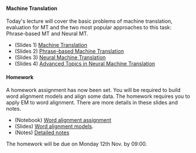 #### Machine Translation 

Today's lecture will cover the basic problems of machine translation, evaluation for MT and the two most popular approaches to this task: Phrase-based MT and Neural MT.

* (Slides 1) [Machine Translation](mt_lecture_part1.pdf) 
* (Slides 2) [Phrase-based Machine Translation](mt_lecture_part2.pdf) 
* (Slides 3) [Neural Machine Translation](mt_lecture_part3.pdf) 
* (Slides 4) [Advanced Topics in Neural Machine Translation](mt_lecture_part4.pdf) 

#### Homework

A homework assignment has now been set. You will be required to build word alignment models and align some data. The homework requires you to apply EM to word alignment. There are more details in these slides and notes.

* (Notebook) [Word alignment assignment](../week7_mt/homework/word_alignment_assignment.ipynb)
* (Slides) [Word alignment models](../week6_em/word_alignment.pdf).
* (Notes) [Detailed notes](../week6_em/word_alignment_notes.pdf)

The homework will be due on Monday 12th Nov. by 09:00.
